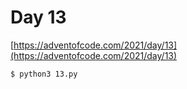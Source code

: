 # Day 13

[https://adventofcode.com/2021/day/13](https://adventofcode.com/2021/day/13)

```
$ python3 13.py
```

